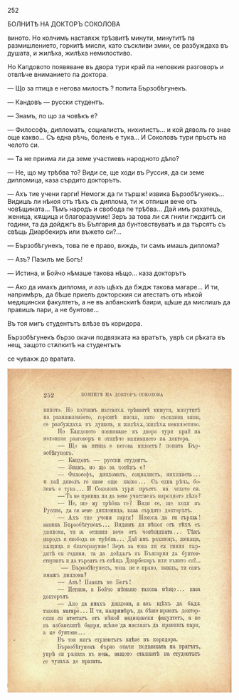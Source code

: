 ﻿252

БОЛНИТѢ НА ДОКТОРЪ СОКОЛОВА

виното. Но колчимъ настаяхж трѣзвитѣ минути, минутитѣ па размишлението, горкитѣ мисли, като съскливи змии, се разбуждаха въ душата, и жилѣха, жилѣха немилостиво.

Но Капдовото появяване въ двора тури край па неловкия разговоръ и отвлѣче вниманието па доктора.

— Що за птица е негова милостъ ? попита Бързобѣгунекъ.

— Кандовъ — русски студентъ.

— Знамъ, по що за човѣкъ е?

— Философъ, дипломатъ, социалистъ, нихилистъ... и кой дяволъ го знае още какво... Съ една рѣчь, боленъ е тука... И Соколовъ тури пръстъ на челото си.

— Та не приима ли да земе участиевъ народното дѣло?

— Не, що му трѣбва то? Види се, ще ходи въ Руссия, да си земе дипломица, каза сърдито докторътъ.

— Ахъ тие учени гарги! Немогж да ги тършж! извика Бързобѣгунекъ... Видишъ ли нѣкоя отъ тѣхъ съ диплома, ти ж отпиши вече отъ човѣщината... Тѣмъ народъ и свобода пе трѣбва... Дай имъ рахатецъ, женица, кѫщица и благоразумие! Зеръ за това ли сѫ гнили гжрдитѣ си години, та да дойджгъ въ България да бунтовствуватъ и да търсятъ съ свѣщь Диарбекиръ или въжето си?...

— Бързобѣгунекъ, това пе е право, виждь, ти самъ имашъ диплома?

— Азъ? Пазилъ ме Богъ!

— Истина, и Бойчо нѣмаше такова нѣщо... каза докторътъ

— Ако да имахъ диплома, и азъ щѣхъ да бждж такова магаре... И ти, напримѣръ, да бѣше приелъ докторския си атестатъ отъ нѣкой медицински факултетъ, а не въ албанскитѣ баири, щѣше да мислишъ да правишъ пари, а не бунтове...

Въ тоя мигъ студентътъ влѣзе въ коридора.

Бързобѣгунекъ бързо окачи подвязката на вратътъ, уврѣ си рѣката въ нещ, защото стѫпкитѣ на студентътъ

се чувахж до вратата.

![original](images/283.jpg)

